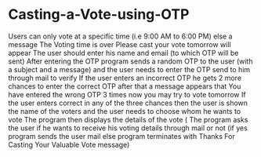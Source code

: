 # Casting-a-Vote-using-OTP

Users can only vote at a specific time (i.e 9:00 AM to 6:00 PM) else a message The Voting time is over Please cast your vote tomorrow will appear The user should enter his name and email (to which OTP will be sent) After entering the OTP program sends a random OTP to the user (with a subject and a message) and the user needs to enter the OTP send to him through mail to verify If the user enters an incorrect OTP he gets 2 more chances to enter the correct OTP after that a message appears that You have entered the wrong OTP 3 times now you may try to vote tomorrow If the user enters correct in any of the three chances then the user is shown the name of the voters and the user needs to choose whom he wants to vote The program then displays the details of the vote ( The program asks the user if he wants to receive his voting details through mail or not (if yes program sends the user mail else program terminates with Thanks For Casting Your Valuable Vote message)
